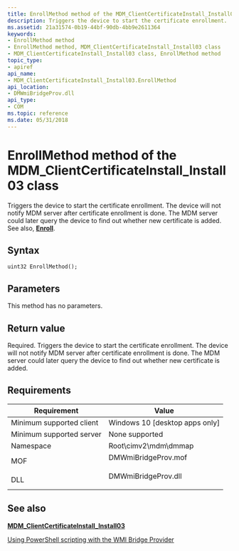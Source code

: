 ```yaml
---
title: EnrollMethod method of the MDM_ClientCertificateInstall_Install03 class
description: Triggers the device to start the certificate enrollment.
ms.assetid: 21a31574-0b19-44bf-90db-4bb9e2611364
keywords:
- EnrollMethod method
- EnrollMethod method, MDM_ClientCertificateInstall_Install03 class
- MDM_ClientCertificateInstall_Install03 class, EnrollMethod method
topic_type:
- apiref
api_name:
- MDM_ClientCertificateInstall_Install03.EnrollMethod
api_location:
- DMWmiBridgeProv.dll
api_type:
- COM
ms.topic: reference
ms.date: 05/31/2018
---
```


# EnrollMethod method of the MDM\_ClientCertificateInstall\_Install03 class



Triggers the device to start the certificate enrollment. The device will not notify MDM server after certificate enrollment is done. The MDM server could later query the device to find out whether new certificate is added. See also, [**Enroll**](/windows/client-management/mdm/clientcertificateinstall-csp).

## Syntax


```mof
uint32 EnrollMethod();
```



## Parameters

This method has no parameters.

## Return value

Required. Triggers the device to start the certificate enrollment. The device will not notify MDM server after certificate enrollment is done. The MDM server could later query the device to find out whether new certificate is added.

## Requirements



| Requirement | Value |
|-------------------------------------|------------------------------------------------------------------------------------------------|
| Minimum supported client<br/> | Windows 10 \[desktop apps only\]<br/>                                                    |
| Minimum supported server<br/> | None supported<br/>                                                                      |
| Namespace<br/>                | Root\\cimv2\\mdm\\dmmap<br/>                                                             |
| MOF<br/>                      | <dl> <dt>DMWmiBridgeProv.mof</dt> </dl> |
| DLL<br/>                      | <dl> <dt>DMWmiBridgeProv.dll</dt> </dl> |



## See also

<dl> <dt>

[**MDM\_ClientCertificateInstall\_Install03**](mdm-clientcertificateinstall-install03.md)
</dt> <dt>

[Using PowerShell scripting with the WMI Bridge Provider](/windows/client-management/mdm/using-powershell-scripting-with-the-wmi-bridge-provider)
</dt> </dl>

 


